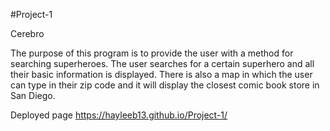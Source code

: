 #Project-1

Cerebro

The purpose of this program is to provide the user with a method for searching superheroes. The user searches for a certain superhero and all their basic information is displayed. There is also a map in which the user can type in their zip code and it will display the closest comic book store in San Diego.

Deployed page https://hayleeb13.github.io/Project-1/

